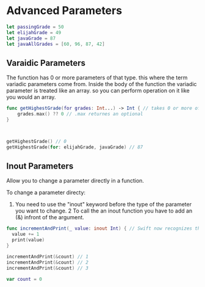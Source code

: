 # Advanced Parameters

``` swift
let passingGrade = 50
let elijahGrade = 49
let javaGrade = 87
let javaAllGrades = [60, 96, 87, 42]

```


## Varaidic Parameters 
The function has 0 or more parameters of that type. this where the term variadic parameters come from.
Inside the body of the function the variadic parameter is treated like an array. so you can perform operation on it like you would an array.

``` swift
func getHighestGrade(for grades: Int...) -> Int { // takes 0 or more of the same type (Ints) and will return an it.
    grades.max() ?? 0 // .max returnes an optional 
}



getHighestGrade() // 0
getHighestGrade(for: elijahGrade, javaGrade) // 87

```

## Inout Parameters 
Allow you to change a parameter directly in a function.

To change a parameter directy:
  1. You need to use the "inout" keyword before the type of the parameter you want to change.
  2 To call the an inout function you have to add an (&) infront of the argument.
  
  ``` swift
  func incrementAndPrint(_ value: inout Int) { // Swift now recognizes the value as a local variable and not a constant.
    value += 1
    print(value)
}

incrementAndPrint(&count) // 1
incrementAndPrint(&count) // 2
incrementAndPrint(&count) // 3

  
  ```
  
  
  




``` swift
var count = 0
```
